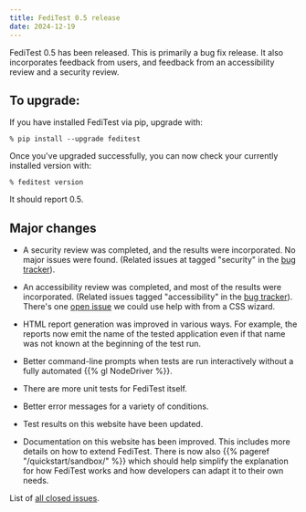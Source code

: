 ```yaml
---
title: FediTest 0.5 release
date: 2024-12-19
---
```


FediTest 0.5 has been released. This is primarily a bug fix release. It also incorporates
feedback from users, and feedback from an accessibility review and a security review.

## To upgrade:

If you have installed FediTest via pip, upgrade with:

```
% pip install --upgrade feditest
```

Once you've upgraded successfully, you can now check your currently installed version with:

```
% feditest version
```

It should report 0.5.

## Major changes

* A security review was completed, and the results were incorporated. No major issues
  were found. (Related issues at tagged "security" in the
  [bug tracker](https://github.com/fediverse-devnet/feditest/milestone/7?closed=1)).

* An accessibility review was completed, and most of the results were incorporated.
  (Related issues tagged "accessibility" in the
  [bug tracker](https://github.com/fediverse-devnet/feditest/milestone/7?closed=1)).
  There's one [open issue](https://github.com/fediverse-devnet/feditest/issues/435)
  we could use help with from a CSS wizard.

* HTML report generation was improved in various ways. For example, the reports now
  emit the name of the tested application even if that name was not known at the
  beginning of the test run.

* Better command-line prompts when tests are run interactively without a fully
  automated {{% gl NodeDriver %}}.

* There are more unit tests for FediTest itself.

* Better error messages for a variety of conditions.

* Test results on this website have been updated.

* Documentation on this website has been improved. This includes more details on how
  to extend FediTest. There is now also {{% pageref "/quickstart/sandbox/" %}} which
  should help simplify the explanation for how FediTest works and how developers
  can adapt it to their own needs.

List of [all closed issues](https://github.com/fediverse-devnet/feditest/milestone/7?closed=1).
